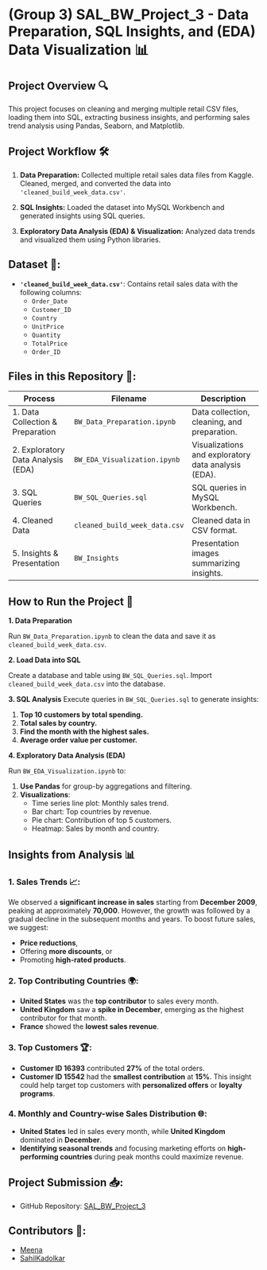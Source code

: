 # (Group 3) SAL_BW_Project_3 - Data Preparation, SQL Insights, and (EDA) Data Visualization 📊

## Project Overview 🔍

This project focuses on cleaning and merging multiple retail CSV files, loading them into SQL, extracting business insights, and performing sales trend analysis using Pandas, Seaborn, and Matplotlib.

## Project Workflow 🛠️

1. **Data Preparation:** Collected multiple retail sales data files from Kaggle. Cleaned, merged, and converted the data into `'cleaned_build_week_data.csv'`.
   
2. **SQL Insights:** Loaded the dataset into MySQL Workbench and generated insights using SQL queries.

3. **Exploratory Data Analysis (EDA) & Visualization:** Analyzed data trends and visualized them using Python libraries.

## Dataset 📁:

- **`'cleaned_build_week_data.csv'`**: Contains retail sales data with the following columns:
  - `Order_Date`
  - `Customer_ID`
  - `Country`
  - `UnitPrice`
  - `Quantity`
  - `TotalPrice`
  - `Order_ID`

## Files in this Repository 📂:

| Process                             | Filename                        | Description                                             |
|-------------------------------------|---------------------------------|---------------------------------------------------------|
| 1. Data Collection & Preparation    | `BW_Data_Preparation.ipynb`     | Data collection, cleaning, and preparation.             |
| 2. Exploratory Data Analysis (EDA)  | `BW_EDA_Visualization.ipynb`    | Visualizations and exploratory data analysis (EDA).     |
| 3. SQL Queries                      | `BW_SQL_Queries.sql`            | SQL queries in MySQL Workbench.                         |
| 4. Cleaned Data                     | `cleaned_build_week_data.csv`   | Cleaned data in CSV format.                             |
| 5. Insights & Presentation          | `BW_Insights`                   | Presentation images summarizing insights.               |

## How to Run the Project 🚀

**1. Data Preparation**

Run `BW_Data_Preparation.ipynb` to clean the data and save it as `cleaned_build_week_data.csv`.

**2. Load Data into SQL**

Create a database and table using `BW_SQL_Queries.sql`. Import `cleaned_build_week_data.csv` into the database.

**3. SQL Analysis**
Execute queries in `BW_SQL_Queries.sql` to generate insights:

1. **Top 10 customers by total spending.**
2. **Total sales by country.**
3. **Find the month with the highest sales.**
4. **Average order value per customer.**

**4. Exploratory Data Analysis (EDA)**

Run `BW_EDA_Visualization.ipynb` to:
1. **Use Pandas** for group-by aggregations and filtering.
2. **Visualizations**:
   - Time series line plot: Monthly sales trend.
   - Bar chart: Top countries by revenue.
   - Pie chart: Contribution of top 5 customers.
   - Heatmap: Sales by month and country.

## Insights from Analysis 📊

### 1. Sales Trends 📈:
We observed a **significant increase in sales** starting from **December 2009**, peaking at approximately **70,000**. However, the growth was followed by a gradual decline in the subsequent months and years. To boost future sales, we suggest:
- **Price reductions**, 
- Offering **more discounts**, or 
- Promoting **high-rated products**.

### 2. Top Contributing Countries 🌍:
- **United States** was the **top contributor** to sales every month.
- **United Kingdom** saw a **spike in December**, emerging as the highest contributor for that month.
- **France** showed the **lowest sales revenue**.

### 3. Top Customers 🏆:
- **Customer ID 16393** contributed **27%** of the total orders.
- **Customer ID 15542** had the **smallest contribution** at **15%**.
This insight could help target top customers with **personalized offers** or **loyalty programs**.

### 4. Monthly and Country-wise Sales Distribution 🌐:
- **United States** led in sales every month, while **United Kingdom** dominated in **December**.
- **Identifying seasonal trends** and focusing marketing efforts on **high-performing countries** during peak months could maximize revenue.

## Project Submission 📥:

- GitHub Repository: [SAL_BW_Project_3](https://github.com/Meena123M/Build_Week_Project)

## Contributors 👥:

- [Meena](https://github.com/Meena123M)
- [SahilKadolkar](https://github.com/SahilKadolkar)
